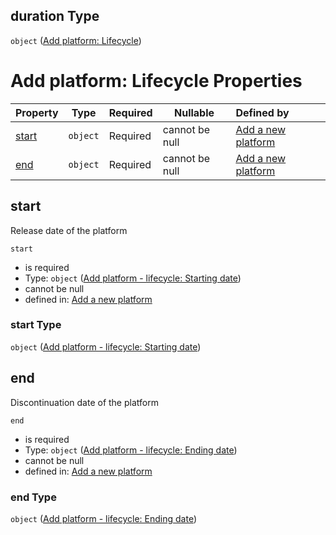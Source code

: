 ## duration Type

`object` ([Add platform: Lifecycle](add-platform-properties-add-platform-lifecycle.md))

# Add platform: Lifecycle Properties

| Property        | Type     | Required | Nullable       | Defined by                                                                                                                                                                          |
| :-------------- | -------- | -------- | -------------- | :---------------------------------------------------------------------------------------------------------------------------------------------------------------------------------- |
| [start](#start) | `object` | Required | cannot be null | [Add a new platform](add-platform-properties-add-platform-lifecycle-properties-add-platform---lifecycle-starting-date.md "add-platform.json#/properties/duration/properties/start") |
| [end](#end)     | `object` | Required | cannot be null | [Add a new platform](add-platform-properties-add-platform-lifecycle-properties-add-platform---lifecycle-ending-date.md "add-platform.json#/properties/duration/properties/end")     |

## start

Release date of the platform


`start`

-   is required
-   Type: `object` ([Add platform - lifecycle: Starting date](add-platform-properties-add-platform-lifecycle-properties-add-platform---lifecycle-starting-date.md))
-   cannot be null
-   defined in: [Add a new platform](add-platform-properties-add-platform-lifecycle-properties-add-platform---lifecycle-starting-date.md "add-platform.json#/properties/duration/properties/start")

### start Type

`object` ([Add platform - lifecycle: Starting date](add-platform-properties-add-platform-lifecycle-properties-add-platform---lifecycle-starting-date.md))

## end

Discontinuation date of the platform


`end`

-   is required
-   Type: `object` ([Add platform - lifecycle: Ending date](add-platform-properties-add-platform-lifecycle-properties-add-platform---lifecycle-ending-date.md))
-   cannot be null
-   defined in: [Add a new platform](add-platform-properties-add-platform-lifecycle-properties-add-platform---lifecycle-ending-date.md "add-platform.json#/properties/duration/properties/end")

### end Type

`object` ([Add platform - lifecycle: Ending date](add-platform-properties-add-platform-lifecycle-properties-add-platform---lifecycle-ending-date.md))
